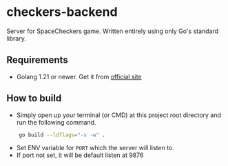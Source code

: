 # checkers-backend
Server for SpaceCheckers game. Written entirely using only Go's standard library.

## Requirements

- Golang 1.21 or newer. Get it from [official site](https://go.dev/dl/)

## How to build

- Simply open up your terminal (or CMD) at this project root directory and run the following command.

```bash
    go build --ldflags="-s -w" .
```
- Set ENV variable for `PORT` which the server will listen to.
- If port not set, it will be default listen at 9876

